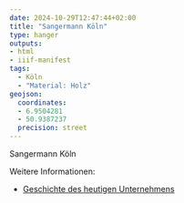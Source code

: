 ```yaml
---
date: 2024-10-29T12:47:44+02:00
title: "Sangermann Köln"
type: hanger
outputs:
- html
- iiif-manifest
tags:
  - Köln
  - "Material: Holz"
geojson:
  coordinates:
  - 6.9504281
  - 50.9387237
  precision: street
---
```

Sangermann Köln

<div class="notes">
Weitere Informationen:
<ul>
<li><a href="https://kriesel-a-d-oper.de/content/78/59/wir-ueber-uns">Geschichte des heutigen Unternehmens</a></li>
</ul>
</div>
